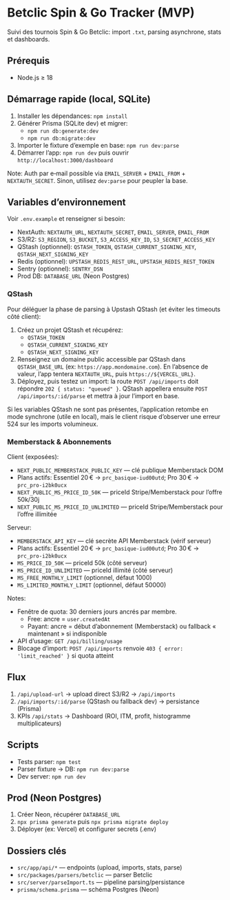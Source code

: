 # Betclic Spin & Go Tracker (MVP)

Suivi des tournois Spin & Go Betclic: import `.txt`, parsing asynchrone, stats et dashboards.

## Prérequis
- Node.js ≥ 18

## Démarrage rapide (local, SQLite)
1. Installer les dépendances: `npm install`
2. Générer Prisma (SQLite dev) et migrer:
   - `npm run db:generate:dev`
   - `npm run db:migrate:dev`
3. Importer le fixture d’exemple en base: `npm run dev:parse`
4. Démarrer l’app: `npm run dev` puis ouvrir `http://localhost:3000/dashboard`

Note: Auth par e‑mail possible via `EMAIL_SERVER` + `EMAIL_FROM` + `NEXTAUTH_SECRET`. Sinon, utilisez `dev:parse` pour peupler la base.

## Variables d’environnement
Voir `.env.example` et renseigner si besoin:
- NextAuth: `NEXTAUTH_URL`, `NEXTAUTH_SECRET`, `EMAIL_SERVER`, `EMAIL_FROM`
- S3/R2: `S3_REGION`, `S3_BUCKET`, `S3_ACCESS_KEY_ID`, `S3_SECRET_ACCESS_KEY`
- QStash (optionnel): `QSTASH_TOKEN`, `QSTASH_CURRENT_SIGNING_KEY`, `QSTASH_NEXT_SIGNING_KEY`
- Redis (optionnel): `UPSTASH_REDIS_REST_URL`, `UPSTASH_REDIS_REST_TOKEN`
- Sentry (optionnel): `SENTRY_DSN`
- Prod DB: `DATABASE_URL` (Neon Postgres)

### QStash

Pour déléguer la phase de parsing à Upstash QStash (et éviter les timeouts côté client):

1. Créez un projet QStash et récupérez:
   - `QSTASH_TOKEN`
   - `QSTASH_CURRENT_SIGNING_KEY`
   - `QSTASH_NEXT_SIGNING_KEY`
2. Renseignez un domaine public accessible par QStash dans `QSTASH_BASE_URL` (ex: `https://app.mondomaine.com`). En l’absence de valeur, l’app tentera `NEXTAUTH_URL`, puis `https://${VERCEL_URL}`.
3. Déployez, puis testez un import: la route `POST /api/imports` doit répondre `202 { status: "queued" }`. QStash appellera ensuite `POST /api/imports/:id/parse` et mettra à jour l’import en base.

Si les variables QStash ne sont pas présentes, l’application retombe en mode synchrone (utile en local), mais le client risque d’observer une erreur 524 sur les imports volumineux.

### Memberstack & Abonnements

Client (exposées):

- `NEXT_PUBLIC_MEMBERSTACK_PUBLIC_KEY` — clé publique Memberstack DOM
- Plans actifs: Essentiel 20 € → `prc_basique-iud00utd`; Pro 30 € → `prc_pro-i2bk0ucx`
- `NEXT_PUBLIC_MS_PRICE_ID_50K` — priceId Stripe/Memberstack pour l’offre 50k/30j
- `NEXT_PUBLIC_MS_PRICE_ID_UNLIMITED` — priceId Stripe/Memberstack pour l’offre illimitée

Serveur:

- `MEMBERSTACK_API_KEY` — clé secrète API Memberstack (vérif serveur)
- Plans actifs: Essentiel 20 € → `prc_basique-iud00utd`; Pro 30 € → `prc_pro-i2bk0ucx`
- `MS_PRICE_ID_50K` — priceId 50k (côté serveur)
- `MS_PRICE_ID_UNLIMITED` — priceId illimité (côté serveur)
- `MS_FREE_MONTHLY_LIMIT` (optionnel, défaut 1000)
- `MS_LIMITED_MONTHLY_LIMIT` (optionnel, défaut 50000)

Notes:

- Fenêtre de quota: 30 derniers jours ancrés par membre.
  - Free: ancre = `user.createdAt`
  - Payant: ancre = début d’abonnement (Memberstack) ou fallback « maintenant » si indisponible
- API d’usage: `GET /api/billing/usage`
- Blocage d’import: `POST /api/imports` renvoie `403 { error: 'limit_reached' }` si quota atteint

## Flux
1) `/api/upload-url` -> upload direct S3/R2 -> `/api/imports`
2) `/api/imports/:id/parse` (QStash ou fallback dev) -> persistance (Prisma)
3) KPIs `/api/stats` -> Dashboard (ROI, ITM, profit, histogramme multiplicateurs)

## Scripts
- Tests parser: `npm test`
- Parser fixture -> DB: `npm run dev:parse`
- Dev server: `npm run dev`

## Prod (Neon Postgres)
1. Créer Neon, récupérer `DATABASE_URL`
2. `npx prisma generate` puis `npx prisma migrate deploy`
3. Déployer (ex: Vercel) et configurer secrets (.env)

## Dossiers clés
- `src/app/api/*` — endpoints (upload, imports, stats, parse)
- `src/packages/parsers/betclic` — parser Betclic
- `src/server/parseImport.ts` — pipeline parsing/persistance
- `prisma/schema.prisma` — schéma Postgres (Neon)

